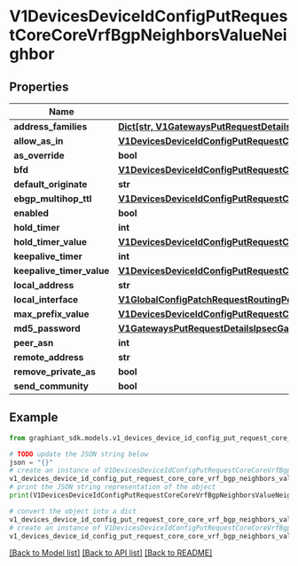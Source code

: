 # V1DevicesDeviceIdConfigPutRequestCoreCoreVrfBgpNeighborsValueNeighbor


## Properties

Name | Type | Description | Notes
------------ | ------------- | ------------- | -------------
**address_families** | [**Dict[str, V1GatewaysPutRequestDetailsIpsecGatewayRoutingBgpAddressFamiliesValue]**](V1GatewaysPutRequestDetailsIpsecGatewayRoutingBgpAddressFamiliesValue.md) |  | [optional] 
**allow_as_in** | [**V1DevicesDeviceIdConfigPutRequestCoreCoreVrfBgpNeighborsValueNeighborAllowAsIn**](V1DevicesDeviceIdConfigPutRequestCoreCoreVrfBgpNeighborsValueNeighborAllowAsIn.md) |  | [optional] 
**as_override** | **bool** |  | [optional] 
**bfd** | [**V1DevicesDeviceIdConfigPutRequestCoreCoreVrfBgpNeighborsValueNeighborBfd**](V1DevicesDeviceIdConfigPutRequestCoreCoreVrfBgpNeighborsValueNeighborBfd.md) |  | [optional] 
**default_originate** | **str** |  | [optional] 
**ebgp_multihop_ttl** | [**V1DevicesDeviceIdConfigPutRequestCoreCoreVrfBgpNeighborsValueNeighborEbgpMultihopTtl**](V1DevicesDeviceIdConfigPutRequestCoreCoreVrfBgpNeighborsValueNeighborEbgpMultihopTtl.md) |  | [optional] 
**enabled** | **bool** |  | [optional] 
**hold_timer** | **int** |  | [optional] 
**hold_timer_value** | [**V1DevicesDeviceIdConfigPutRequestCoreCoreVrfBgpNeighborsValueNeighborHoldTimerValue**](V1DevicesDeviceIdConfigPutRequestCoreCoreVrfBgpNeighborsValueNeighborHoldTimerValue.md) |  | [optional] 
**keepalive_timer** | **int** |  | [optional] 
**keepalive_timer_value** | [**V1DevicesDeviceIdConfigPutRequestCoreCoreVrfBgpNeighborsValueNeighborHoldTimerValue**](V1DevicesDeviceIdConfigPutRequestCoreCoreVrfBgpNeighborsValueNeighborHoldTimerValue.md) |  | [optional] 
**local_address** | **str** |  | [optional] 
**local_interface** | [**V1GlobalConfigPatchRequestRoutingPoliciesValuePolicyStatementsValueStatementMatchesValueMatchSourceInterface**](V1GlobalConfigPatchRequestRoutingPoliciesValuePolicyStatementsValueStatementMatchesValueMatchSourceInterface.md) |  | [optional] 
**max_prefix_value** | [**V1DevicesDeviceIdConfigPutRequestCoreCoreVrfBgpNeighborsValueNeighborMaxPrefixValue**](V1DevicesDeviceIdConfigPutRequestCoreCoreVrfBgpNeighborsValueNeighborMaxPrefixValue.md) |  | [optional] 
**md5_password** | [**V1GatewaysPutRequestDetailsIpsecGatewayRoutingBgpMd5Password**](V1GatewaysPutRequestDetailsIpsecGatewayRoutingBgpMd5Password.md) |  | [optional] 
**peer_asn** | **int** |  | [optional] 
**remote_address** | **str** |  | [optional] 
**remove_private_as** | **bool** |  | [optional] 
**send_community** | **bool** |  | [optional] 

## Example

```python
from graphiant_sdk.models.v1_devices_device_id_config_put_request_core_core_vrf_bgp_neighbors_value_neighbor import V1DevicesDeviceIdConfigPutRequestCoreCoreVrfBgpNeighborsValueNeighbor

# TODO update the JSON string below
json = "{}"
# create an instance of V1DevicesDeviceIdConfigPutRequestCoreCoreVrfBgpNeighborsValueNeighbor from a JSON string
v1_devices_device_id_config_put_request_core_core_vrf_bgp_neighbors_value_neighbor_instance = V1DevicesDeviceIdConfigPutRequestCoreCoreVrfBgpNeighborsValueNeighbor.from_json(json)
# print the JSON string representation of the object
print(V1DevicesDeviceIdConfigPutRequestCoreCoreVrfBgpNeighborsValueNeighbor.to_json())

# convert the object into a dict
v1_devices_device_id_config_put_request_core_core_vrf_bgp_neighbors_value_neighbor_dict = v1_devices_device_id_config_put_request_core_core_vrf_bgp_neighbors_value_neighbor_instance.to_dict()
# create an instance of V1DevicesDeviceIdConfigPutRequestCoreCoreVrfBgpNeighborsValueNeighbor from a dict
v1_devices_device_id_config_put_request_core_core_vrf_bgp_neighbors_value_neighbor_from_dict = V1DevicesDeviceIdConfigPutRequestCoreCoreVrfBgpNeighborsValueNeighbor.from_dict(v1_devices_device_id_config_put_request_core_core_vrf_bgp_neighbors_value_neighbor_dict)
```
[[Back to Model list]](../README.md#documentation-for-models) [[Back to API list]](../README.md#documentation-for-api-endpoints) [[Back to README]](../README.md)


